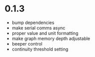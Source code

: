 # 0.1.3

- bump dependencies
- make serial comms async
- proper value and unit formatting
- make graph memory depth adjustable
- beeper control
- continuity threshold setting